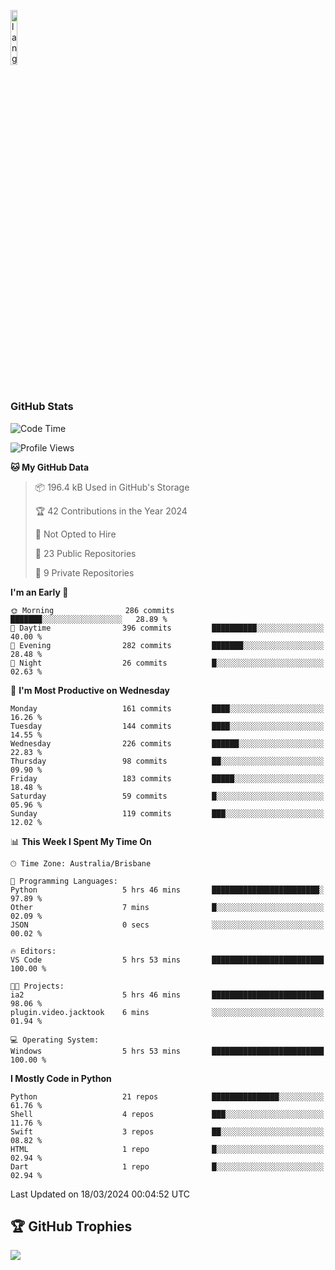 <p align="left"><img width=15%" src="https://github.com/alansmathew/alansmathew/raw/master/lang.gif" alt="lang image here" /></p>

# <h3 align="left">GitHub Stats</h3>

<!--START_SECTION:waka-->
![Code Time](http://img.shields.io/badge/Code%20Time-339%20hrs%2025%20mins-blue)

![Profile Views](http://img.shields.io/badge/Profile%20Views-0-blue)

**🐱 My GitHub Data** 

> 📦 196.4 kB Used in GitHub's Storage 
 > 
> 🏆 42 Contributions in the Year 2024
 > 
> 🚫 Not Opted to Hire
 > 
> 📜 23 Public Repositories 
 > 
> 🔑 9 Private Repositories 
 > 
**I'm an Early 🐤** 

```text
🌞 Morning                286 commits         ███████░░░░░░░░░░░░░░░░░░   28.89 % 
🌆 Daytime                396 commits         ██████████░░░░░░░░░░░░░░░   40.00 % 
🌃 Evening                282 commits         ███████░░░░░░░░░░░░░░░░░░   28.48 % 
🌙 Night                  26 commits          █░░░░░░░░░░░░░░░░░░░░░░░░   02.63 % 
```
📅 **I'm Most Productive on Wednesday** 

```text
Monday                   161 commits         ████░░░░░░░░░░░░░░░░░░░░░   16.26 % 
Tuesday                  144 commits         ████░░░░░░░░░░░░░░░░░░░░░   14.55 % 
Wednesday                226 commits         ██████░░░░░░░░░░░░░░░░░░░   22.83 % 
Thursday                 98 commits          ██░░░░░░░░░░░░░░░░░░░░░░░   09.90 % 
Friday                   183 commits         █████░░░░░░░░░░░░░░░░░░░░   18.48 % 
Saturday                 59 commits          █░░░░░░░░░░░░░░░░░░░░░░░░   05.96 % 
Sunday                   119 commits         ███░░░░░░░░░░░░░░░░░░░░░░   12.02 % 
```


📊 **This Week I Spent My Time On** 

```text
🕑︎ Time Zone: Australia/Brisbane

💬 Programming Languages: 
Python                   5 hrs 46 mins       ████████████████████████░   97.89 % 
Other                    7 mins              █░░░░░░░░░░░░░░░░░░░░░░░░   02.09 % 
JSON                     0 secs              ░░░░░░░░░░░░░░░░░░░░░░░░░   00.02 % 

🔥 Editors: 
VS Code                  5 hrs 53 mins       █████████████████████████   100.00 % 

🐱‍💻 Projects: 
ia2                      5 hrs 46 mins       █████████████████████████   98.06 % 
plugin.video.jacktook    6 mins              ░░░░░░░░░░░░░░░░░░░░░░░░░   01.94 % 

💻 Operating System: 
Windows                  5 hrs 53 mins       █████████████████████████   100.00 % 
```

**I Mostly Code in Python** 

```text
Python                   21 repos            ███████████████░░░░░░░░░░   61.76 % 
Shell                    4 repos             ███░░░░░░░░░░░░░░░░░░░░░░   11.76 % 
Swift                    3 repos             ██░░░░░░░░░░░░░░░░░░░░░░░   08.82 % 
HTML                     1 repo              █░░░░░░░░░░░░░░░░░░░░░░░░   02.94 % 
Dart                     1 repo              █░░░░░░░░░░░░░░░░░░░░░░░░   02.94 % 
```




 Last Updated on 18/03/2024 00:04:52 UTC
<!--END_SECTION:waka-->

## 🏆 GitHub Trophies

![](https://github-profile-trophy.vercel.app/?username=samh06&theme=discord&no-frame=true&no-bg=false&margin-w=4)
